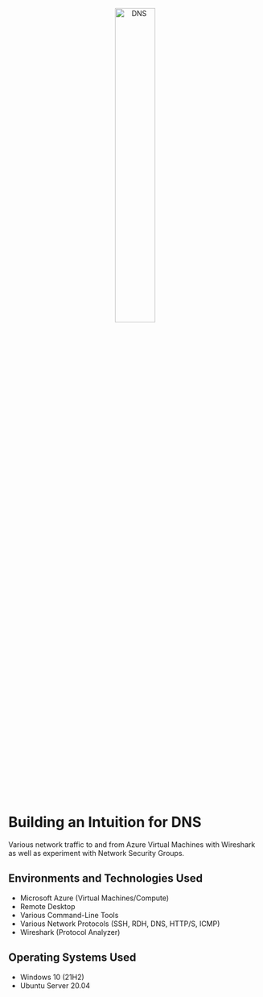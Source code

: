 <p align="center">
<img src="https://i.imgur.com/PVSIB2I.png" alt="DNS" height="40%" width="40%"/>
</p>

<h1>Building an Intuition for DNS </h1>
Various network traffic to and from Azure Virtual Machines with Wireshark as well as experiment with Network Security Groups. <br />



<h2>Environments and Technologies Used</h2>

- Microsoft Azure (Virtual Machines/Compute)
- Remote Desktop
- Various Command-Line Tools
- Various Network Protocols (SSH, RDH, DNS, HTTP/S, ICMP)
- Wireshark (Protocol Analyzer)

<h2>Operating Systems Used </h2>

- Windows 10 (21H2)
- Ubuntu Server 20.04
